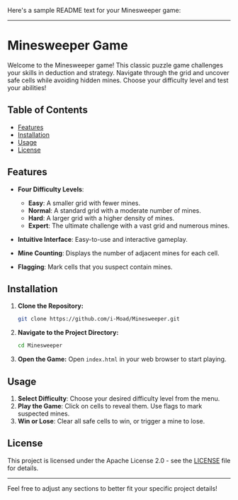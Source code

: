 Here's a sample README text for your Minesweeper game:

---

# Minesweeper Game

Welcome to the Minesweeper game! This classic puzzle game challenges your skills in deduction and strategy. Navigate through the grid and uncover safe cells while avoiding hidden mines. Choose your difficulty level and test your abilities!

## Table of Contents

- [Features](#features)
- [Installation](#installation)
- [Usage](#usage)
- [License](#license)

## Features

- **Four Difficulty Levels**: 
  - **Easy**: A smaller grid with fewer mines.
  - **Normal**: A standard grid with a moderate number of mines.
  - **Hard**: A larger grid with a higher density of mines.
  - **Expert**: The ultimate challenge with a vast grid and numerous mines.

- **Intuitive Interface**: Easy-to-use and interactive gameplay.
- **Mine Counting**: Displays the number of adjacent mines for each cell.
- **Flagging**: Mark cells that you suspect contain mines.

## Installation

1. **Clone the Repository:**
   ```bash
   git clone https://github.com/i-Moad/Minesweeper.git
   ```

2. **Navigate to the Project Directory:**
   ```bash
   cd Minesweeper
   ```

3. **Open the Game:**
   Open `index.html` in your web browser to start playing.

## Usage

1. **Select Difficulty**: Choose your desired difficulty level from the menu.
2. **Play the Game**: Click on cells to reveal them. Use flags to mark suspected mines.
3. **Win or Lose**: Clear all safe cells to win, or trigger a mine to lose.

## License

This project is licensed under the Apache License 2.0 - see the [LICENSE](LICENSE) file for details.

---

Feel free to adjust any sections to better fit your specific project details!
